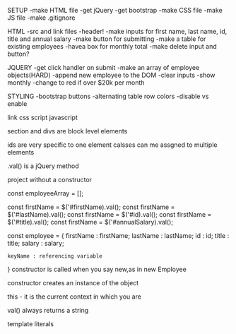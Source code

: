 SETUP
-make HTML file
-get jQuery
-get bootstrap
-make CSS file
-make JS file
-make .gitignore

HTML
-src and link files
-header!
-make inputs for first name, last name, id, title and annual salary
-make button for submitting
-make a table for existing employees
-havea box for monthly total
-make delete input and button?

JQUERY
-get click handler on submit
-make an array of employee objects(HARD)
-append new employee to the DOM
-clear inputs
-show monthly
-change to red if over $20k per month

STYLING
-bootstrap buttons
-alternating table row colors
-disable vs enable

link css
script javascript


section and divs are block level elements

ids are very specific to one element
calsses can me assgned to multiple elements

.val() is a jQuery method

project without a constructor

const employeeArray = [];

const firstName = $('#firstName).val();
const firstName = $('#lastName).val();
const firstName = $('#id).val();
const firstName = $('#title).val();
const firstName = $('#annualSalary).val();

const employee = {
    firstName : firstName;
    lastName : lastName;
    id : id;
    title : title;
    salary : salary;

    keyName : referencing variable
}
constructor is called when you say new,as in new Employee

constructor creates an instance of the object

this - it is the current context in which you are

val() always returns a string

template literals